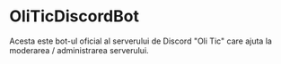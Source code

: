 # OliTicDiscordBot

Acesta este bot-ul oficial al serverului de Discord "Oli Tic" care ajuta la moderarea / administrarea serverului.